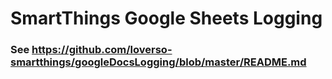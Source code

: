 # SmartThings Google Sheets Logging

### See https://github.com/loverso-smartthings/googleDocsLogging/blob/master/README.md
